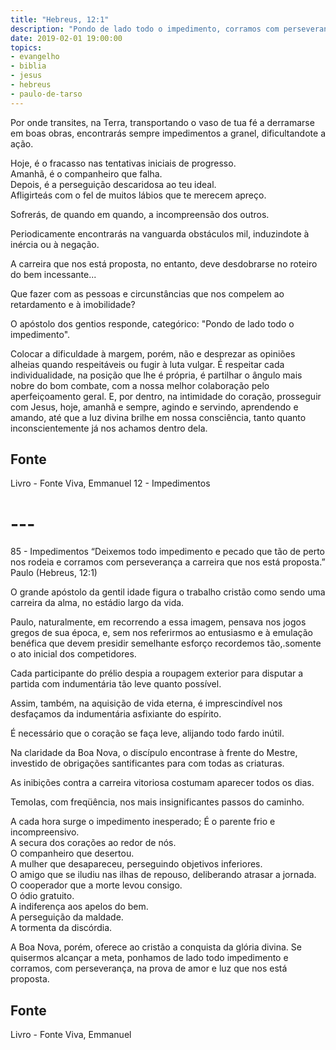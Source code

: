 ```yaml
---
title: "Hebreus, 12:1"
description: "Pondo de lado todo o impedimento, corramos com perseverança a carreira que nos está proposta"
date: 2019-02-01 19:00:00
topics: 
- evangelho
- biblia
- jesus
- hebreus
- paulo-de-tarso
---
```


Por onde transites, na Terra, transportando o vaso de tua fé a derramar­se
em boas obras, encontrarás sempre impedimentos a granel, dificultando­te a ação.

Hoje, é o fracasso nas tentativas iniciais de progresso.  
Amanhã, é o companheiro que falha.  
Depois, é a perseguição descaridosa ao teu ideal.  
Afligir­te­ás com o fel de muitos lábios que te merecem apreço.  

Sofrerás, de quando em quando, a incompreensão dos outros.

Periodicamente encontrarás na vanguarda obstáculos mil, induzindo­te à
inércia ou à negação.

A carreira que nos está proposta, no entanto, deve desdobrar­se no roteiro
do bem incessante...

Que fazer com as pessoas e circunstâncias que nos compelem ao retardamento e à
imobilidade?

O apóstolo dos gentios responde, categórico: "Pondo de lado todo o impedimento".

Colocar a dificuldade à margem, porém, não e desprezar as opiniões alheias
quando respeitáveis ou fugir à luta vulgar. É respeitar cada individualidade, na
posição que lhe é própria, é partilhar o ângulo mais nobre do bom combate, com a
nossa melhor colaboração pelo aperfeiçoamento geral. E, por dentro, na
intimidade do coração, prosseguir com Jesus, hoje, amanhã e sempre, agindo e
servindo, aprendendo e amando, até que a luz divina brilhe em nossa consciência,
tanto quanto inconscientemente já nos achamos dentro dela.

## Fonte
Livro - Fonte Viva, Emmanuel
12 - Impedimentos

# ---

85 - Impedimentos
“Deixemos todo impedimento e pecado que tão de perto
nos rodeia e corramos com perseverança a carreira que nos está
proposta.”
Paulo (Hebreus, 12:1)

O grande apóstolo da gentil idade figura o trabalho cristão como sendo uma
carreira da alma, no estádio largo da vida.

Paulo, naturalmente, em recorrendo a essa imagem, pensava nos jogos
gregos de sua época, e, sem nos referirmos ao entusiasmo e à emulação benéfica que
devem presidir semelhante esforço recordemos tão,.somente o ato inicial dos
competidores.

Cada participante do prélio despia a roupagem exterior para disputar a
partida com indumentária tão leve quanto possível.

Assim, também, na aquisição de vida eterna, é imprescindível nos
desfaçamos da indumentária asfixiante do espírito.

É necessário que o coração se faça leve, alijando todo fardo inútil.

Na claridade da Boa Nova, o discípulo encontra­se à frente do Mestre,
investido de obrigações santificantes para com todas as criaturas.

As inibições contra a carreira vitoriosa costumam aparecer todos os dias.

Temo­Ias, com freqüência, nos mais insignificantes passos do caminho.

A cada hora surge o impedimento inesperado;
É o parente frio e incompreensivo.  
A secura dos corações ao redor de nós.  
O companheiro que desertou.  
A mulher que desapareceu, perseguindo objetivos inferiores.  
O amigo que se iludiu nas ilhas de repouso, deliberando atrasar a jornada.  
O cooperador que a morte levou consigo.  
O ódio gratuito.  
A indiferença aos apelos do bem.  
A perseguição da maldade.  
A tormenta da discórdia.  

A Boa Nova, porém, oferece ao cristão a conquista da glória divina.
Se quisermos alcançar a meta, ponhamos de lado todo impedimento e
corramos, com perseverança, na prova de amor e luz que nos está proposta.

## Fonte
Livro - Fonte Viva, Emmanuel  


